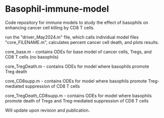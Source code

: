 # Basophil-immune-model
Code repository for immune models to study the effect of basophils on enhancing cancer cell killing by CD8 T cells.

run the "driver_May2024.m" file, which calls individual model files "core_FILENAME.m", calculates percent cancer cell death, and plots results.

core_base.m - contains ODEs for base model of cancer cells, Tregs, and CD8 T cells (no basophils)

core_TregDeath.m - contains ODEs for model where basophils promote Treg death

core_CD8supp.m - contains ODEs for model where basophils promote Treg-mediated suppression of CD8 T cells

core_TregDeath_CD8supp.m - contains ODEs for model where basophils promote death of Tregs and Treg-mediated suppression of CD8 T cells


Will update upon revision and publication.
